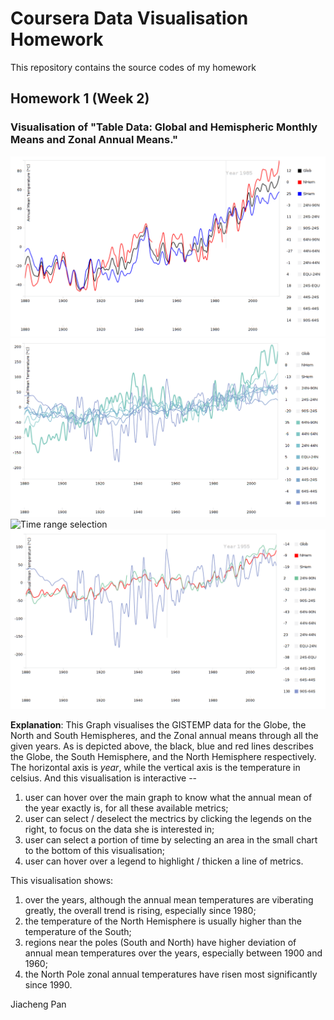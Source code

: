 # Coursera Data Visualisation Homework

This repository contains the source codes of my homework


## Homework 1 (Week 2)
### Visualisation of "Table Data: Global and Hemispheric Monthly Means and Zonal Annual Means."

![Global, North and South Hemispheres](screenshots/global-nhem-shem.png)
![Hover to highlight](screenshots/hover-to-highlight.png)
![Time range selection](screenshots/tiem-region.png)
![North Hemisphere and Zonal](screenshots/nhem-zonal.png)

**Explanation**:
This Graph visualises the GISTEMP data for the Globe, the North and South Hemispheres, and the Zonal annual means through all the given years.
As is depicted above, the black, blue and red lines describes the Globe, the South Hemisphere, and the North Hemisphere respectively. The horizontal axis is *year*, while the vertical axis is the temperature in celsius.
And this visualisation is interactive --
1. user can hover over the main graph to know what the annual mean of the year exactly is, for all these available metrics;
2. user can select / deselect the mectrics by clicking the legends on the right, to focus on the data she is interested in;
3. user can select a portion of time by selecting an area in the small chart to the bottom of this visualisation;
4. user can hover over a legend to highlight / thicken a line of metrics.


This visualisation shows:
1. over the years, although the annual mean temperatures are viberating greatly, the overall trend is rising, especially since 1980;
2. the temperature of the North Hemisphere is usually higher than the temperature of the South;
3. regions near the poles (South and North) have higher deviation of annual mean temperatures over the years, especially between 1900 and 1960;
4. the North Pole zonal annual temperatures have risen most significantly since 1990.



Jiacheng Pan

